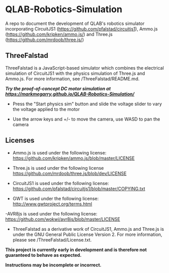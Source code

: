 # QLAB-Robotics-Simulation
A repo to document the development of QLAB's robotics simulator incorporating CircuitJS1 (https://github.com/pfalstad/circuitjs1), Ammo.js (https://github.com/kripken/ammo.js/) and Three.js (https://github.com/mrdoob/three.js/)

## ThreeFalstad
ThreeFalstad is a JavaScript-based simulator which combines the electrical simulation of CircuitJS1 with the physics simulation of Three.js and Ammo.js.  For more information, see /ThreeFalstad/README.md.

***Try the proof-of-concept DC motor simulation at https://markmegarry.github.io/QLAB-Robotics-Simulation/***

- Press the "Start physics sim" button and slide the voltage slider to vary the voltage applied to the motor

- Use the arrow keys and +/- to move the camera, use WASD to pan the camera

## Licenses
- Ammo.js is used under the following license: https://github.com/kripken/ammo.js/blob/master/LICENSE

- Three.js is used under the following license https://github.com/mrdoob/three.js/blob/dev/LICENSE

- CircuitJS1 is used under the following license: https://github.com/pfalstad/circuitjs1/blob/master/COPYING.txt

- GWT is used under the following license: http://www.gwtproject.org/terms.html

-AVR8js is used under the following license: https://github.com/wokwi/avr8js/blob/master/LICENSE

- ThreeFalstad as a derivative work of CircuitJS1, Ammo.js and Three.js is under the GNU General Public License Version 2.  For more information, please see /ThreeFalstad/License.txt.

**This project is currently early in development and is therefore not guaranteed to behave as expected.**

**Instructions may be incomplete or incorrect.**
